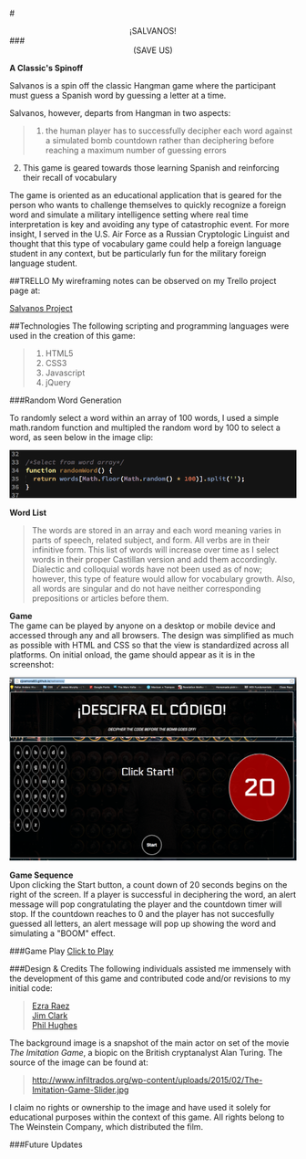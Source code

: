 #<center> ¡SALVANOS!</center>
###<center>(SAVE US)</center>

**A Classic's Spinoff**

Salvanos is a spin off the classic Hangman game where the participant must guess a Spanish word by guessing a letter at a time.

Salvanos, however, departs from Hangman in two aspects:  
   
>1. the human player has to successfully decipher each word against a simulated bomb countdown rather than deciphering before reaching a maximum number of guessing errors   
2. This game is geared towards those learning Spanish and reinforcing their recall of vocabulary  

The game is oriented as an educational application that is geared for the person who wants to challenge themselves to quickly recognize a foreign word and simulate a military intelligence setting where real time interpretation is key and avoiding any type of catastrophic event.  For more insight, I served in the U.S. Air Force as a Russian Cryptologic Linguist and thought that this type of vocabulary game could help a foreign language student in any context, but be particularly fun for the military foreign language student.

##TRELLO
My wireframing notes can be observed on my Trello project page at:

 [Salvanos Project](https://trello.com/b/xaWMPggW/salvanos)

##Technologies
The following scripting and programming languages were used in the creation of this game:  
>1. HTML5
>2. CSS3
>3. Javascript
>4. jQuery

###Random Word Generation 

To randomly select a word within an array of 100 words, I used a simple math.random function and multipled the random word by 100 to select a word, as seen below in the image clip:  


![](images/randomwordfunction_clip.png)

**Word List**  
>The words are stored in an array and each word meaning varies in parts of speech, related subject, and form.  All verbs are in their infinitive form.  This list of words will increase over time as I select words in their proper Castillan version and add them accordingly.  Dialectic and colloquial words have not been used as of now; however, this type of feature would allow for vocabulary growth.  Also, all words are singular and do not have neither corresponding prepositions or articles before them.

**Game**  
The game can be played by anyone on a desktop or mobile device and accessed through any and all browsers.  The design was simplified as much as possible with HTML and CSS so that the view is standardized across all platforms.  On initial onload, the game should appear as it is in the screenshot:  

  ![Screenshot](images/onloadgame_screenshot.png)

**Game Sequence**   
Upon clicking the Start button, a count down of 20 seconds begins on the right of the screen.  If a player is successful in deciphering the word, an alert message will pop congratulating the player and the countdown timer will stop.  If the countdown reaches to 0 and the player has not succesfully guessed all letters, an alert message will pop up showing the word and simulating a "BOOM" effect.

###Game Play
 [Click to Play](http://http://cjzamora83.github.io/salvanos//)

###Design & Credits
The following individuals assisted me immensely with the development of this game and contributed code and/or revisions to my initial code:
>[Ezra Raez](https://github.com/EARnagram)        
>[Jim Clark](https://github.com/jim-clark)  
>[Phil Hughes](https://github.com/h4w5)  

The background image is a snapshot of the main actor on set of the movie _The Imitation Game_, a biopic on the British cryptanalyst Alan Turing.  The source of the image can be found at:  

>http://www.infiltrados.org/wp-content/uploads/2015/02/The-Imitation-Game-Slider.jpg

I claim no rights or ownership to the image and have used it solely for educational purposes within the context of this game.  All rights belong to The Weinstein Company, which distributed the film.


###Future Updates  
